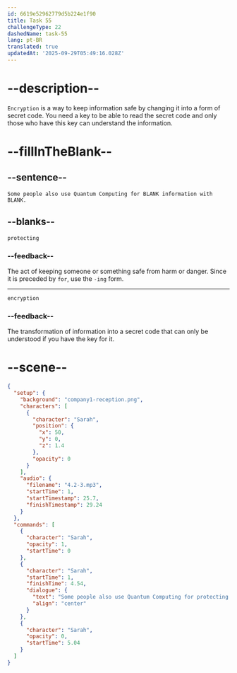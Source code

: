 ```yaml
---
id: 6619e52962779d5b224e1f90
title: Task 55
challengeType: 22
dashedName: task-55
lang: pt-BR
translated: true
updatedAt: '2025-09-29T05:49:16.028Z'
---
```


<!-- (Audio) Sarah: Some people also use Quantum Computing for protecting information with encryption. -->

# --description--

`Encryption` is a way to keep information safe by changing it into a form of secret code. You need a key to be able to read the secret code and only those who have this key can understand the information.

# --fillInTheBlank--

## --sentence--

`Some people also use Quantum Computing for BLANK information with BLANK.`

## --blanks--

`protecting`

### --feedback--

The act of keeping someone or something safe from harm or danger. Since it is preceded by `for`, use the `-ing` form.

---

`encryption`

### --feedback--

The transformation of information into a secret code that can only be understood if you have the key for it.

# --scene--

```json
{
  "setup": {
    "background": "company1-reception.png",
    "characters": [
      {
        "character": "Sarah",
        "position": {
          "x": 50,
          "y": 0,
          "z": 1.4
        },
        "opacity": 0
      }
    ],
    "audio": {
      "filename": "4.2-3.mp3",
      "startTime": 1,
      "startTimestamp": 25.7,
      "finishTimestamp": 29.24
    }
  },
  "commands": [
    {
      "character": "Sarah",
      "opacity": 1,
      "startTime": 0
    },
    {
      "character": "Sarah",
      "startTime": 1,
      "finishTime": 4.54,
      "dialogue": {
        "text": "Some people also use Quantum Computing for protecting information with encryption.",
        "align": "center"
      }
    },
    {
      "character": "Sarah",
      "opacity": 0,
      "startTime": 5.04
    }
  ]
}
```
